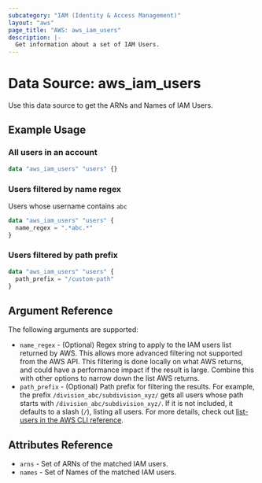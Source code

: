 ```yaml
---
subcategory: "IAM (Identity & Access Management)"
layout: "aws"
page_title: "AWS: aws_iam_users"
description: |-
  Get information about a set of IAM Users.
---
```


# Data Source: aws_iam_users

Use this data source to get the ARNs and Names of IAM Users.

## Example Usage

### All users in an account

```terraform
data "aws_iam_users" "users" {}
```

### Users filtered by name regex

Users whose username contains `abc`

```terraform
data "aws_iam_users" "users" {
  name_regex = ".*abc.*"
}
```

### Users filtered by path prefix

```terraform
data "aws_iam_users" "users" {
  path_prefix = "/custom-path"
}
```

## Argument Reference

The following arguments are supported:

* `name_regex` - (Optional) Regex string to apply to the IAM users list returned by AWS. This allows more advanced filtering not supported from the AWS API. This filtering is done locally on what AWS returns, and could have a performance impact if the result is large. Combine this with other options to narrow down the list AWS returns.
* `path_prefix` - (Optional) Path prefix for filtering the results. For example, the prefix `/division_abc/subdivision_xyz/` gets all users whose path starts with `/division_abc/subdivision_xyz/`. If it is not included, it defaults to a slash (`/`), listing all users. For more details, check out [list-users in the AWS CLI reference][1].

## Attributes Reference

* `arns` - Set of ARNs of the matched IAM users.
* `names` - Set of Names of the matched IAM users.

[1]: https://awscli.amazonaws.com/v2/documentation/api/latest/reference/iam/list-users.html
